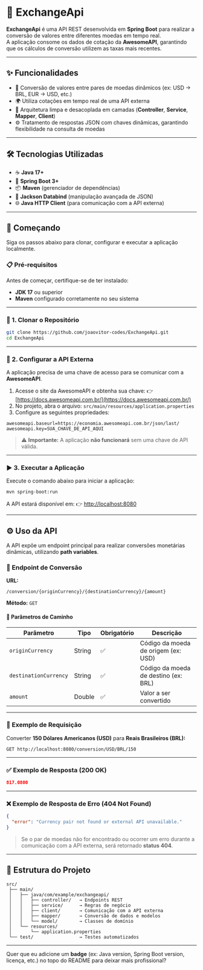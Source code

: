 # 💱 ExchangeApi

**ExchangeApi** é uma API REST desenvolvida em **Spring Boot** para realizar a conversão de valores entre diferentes moedas em tempo real.  
A aplicação consome os dados de cotação da **AwesomeAPI**, garantindo que os cálculos de conversão utilizem as taxas mais recentes.

---

## ✨ Funcionalidades

- 🔄 Conversão de valores entre pares de moedas dinâmicos (ex: USD → BRL, EUR → USD, etc.)  
- 🌍 Utiliza cotações em tempo real de uma API externa  
- 🧩 Arquitetura limpa e desacoplada em camadas (**Controller**, **Service**, **Mapper**, **Client**)  
- ⚙️ Tratamento de respostas JSON com chaves dinâmicas, garantindo flexibilidade na consulta de moedas  

---

## 🛠️ Tecnologias Utilizadas

- ☕ **Java 17+**
- 🚀 **Spring Boot 3+**
- 📦 **Maven** (gerenciador de dependências)
- 🧠 **Jackson Databind** (manipulação avançada de JSON)
- 🌐 **Java HTTP Client** (para comunicação com a API externa)

---

## 🚀 Começando

Siga os passos abaixo para clonar, configurar e executar a aplicação localmente.

### 📋 Pré-requisitos

Antes de começar, certifique-se de ter instalado:

- **JDK 17** ou superior  
- **Maven** configurado corretamente no seu sistema

---

### 🧩 1. Clonar o Repositório

```bash
git clone https://github.com/joaovitor-codes/ExchangeApi.git
cd ExchangeApi
````

---

### 🔑 2. Configurar a API Externa

A aplicação precisa de uma chave de acesso para se comunicar com a **AwesomeAPI**.

1. Acesse o site da AwesomeAPI e obtenha sua chave:
   👉 [https://docs.awesomeapi.com.br/](https://docs.awesomeapi.com.br/)
2. No projeto, abra o arquivo:
   `src/main/resources/application.properties`
3. Configure as seguintes propriedades:

```properties
awesomeapi.baseurl=https://economia.awesomeapi.com.br/json/last/
awesomeapi.key=SUA_CHAVE_DE_API_AQUI
```

> ⚠️ **Importante:** A aplicação **não funcionará** sem uma chave de API válida.

---

### ▶️ 3. Executar a Aplicação

Execute o comando abaixo para iniciar a aplicação:

```bash
mvn spring-boot:run
```

A API estará disponível em:
👉 [http://localhost:8080](http://localhost:8080)

---

## ⚙️ Uso da API

A API expõe um endpoint principal para realizar conversões monetárias dinâmicas, utilizando **path variables**.

### 🔁 Endpoint de Conversão

**URL:**

```
/conversion/{originCurrency}/{destinationCurrency}/{amount}
```

**Método:** `GET`

#### 🔧 Parâmetros de Caminho

| Parâmetro             | Tipo   | Obrigatório | Descrição                            |
| --------------------- | ------ | ----------- | ------------------------------------ |
| `originCurrency`      | String | ✅           | Código da moeda de origem (ex: USD)  |
| `destinationCurrency` | String | ✅           | Código da moeda de destino (ex: BRL) |
| `amount`              | Double | ✅           | Valor a ser convertido               |

---

### 🧮 Exemplo de Requisição

Converter **150 Dólares Americanos (USD)** para **Reais Brasileiros (BRL):**

```http
GET http://localhost:8080/conversion/USD/BRL/150
```

---

### ✅ Exemplo de Resposta (200 OK)

```json
817.0800
```

---

### ❌ Exemplo de Resposta de Erro (404 Not Found)

```json
{
  "error": "Currency pair not found or external API unavailable."
}
```

> Se o par de moedas não for encontrado ou ocorrer um erro durante a comunicação com a API externa, será retornado **status 404**.

---

## 🧠 Estrutura do Projeto

```
src/
 ├── main/
 │   ├── java/com/example/exchangeapi/
 │   │   ├── controller/   → Endpoints REST
 │   │   ├── service/      → Regras de negócio
 │   │   ├── client/       → Comunicação com a API externa
 │   │   ├── mapper/       → Conversão de dados e modelos
 │   │   └── model/        → Classes de domínio
 │   └── resources/
 │       └── application.properties
 └── test/                 → Testes automatizados
```

---

Quer que eu adicione um **badge** (ex: Java version, Spring Boot version, licença, etc.) no topo do README para deixar mais profissional?
```
